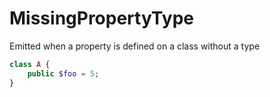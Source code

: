 # MissingPropertyType

Emitted when a property is defined on a class without a type

```php
class A {
    public $foo = 5;
}
```
